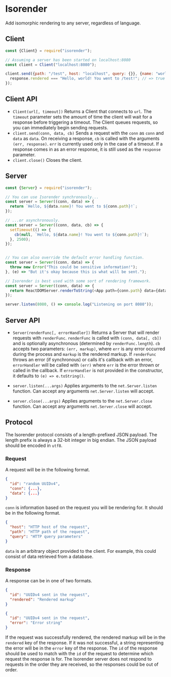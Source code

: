 # Isorender
Add isomorphic rendering to any server, regardless of language.

## Client
```javascript
const {Client} = require("isorender");

// Assuming a server has been started on localhost:8080
const client = Client("localhost:8080");

client.send({path: "/test", host: "localhost", query: {}}, {name: "world"}, (err, response) => {
  response.rendered === "Hello, world! You went to /test!"; // => true
});
```

## Client API

* `Client(url[, timeout])`
  Returns a Client that connects to `url`. The `timeout` parameter sets the
  amount of time the client will wait for a response before triggering a
  timeout. The Client queues requests, so you can immediately begin sending
  requests.
* `client.send(conn, data, cb)`
  Sends a request with the `conn` as `conn` and `data` as `data`. On receiving
  a response, `cb` is called with the arguments `(err, response)`. `err` is
  currently used only in the case of a timeout. If a response comes in as an
  error response, it is still used as the `response` parameter.
* `client.close()`
  Closes the client.

## Server
```javascript
const {Server} = require("isorender");

// You can use Isorender synchronously...
const server = Server((conn, data) => {
  return `Hello, ${data.name}! You went to ${conn.path}!`;
});

// ...or asynchronously.
const server = Server((conn, data, cb) => {
  setTimeout(() => {
    cb(null, `Hello, ${data.name}! You went to ${conn.path}!`);
  }, 2500);
});


// You can also override the default error handling function.
const server = Server((conn, data) => {
  throw new Error("This could be sensitive information!");
}, (e) => "But it's okay because this is what will be sent.");

// Isorender is best used with some sort of rendering framework.
const server = Server((conn, data) => {
  return ReactDOMServer.renderToString(<App path={conn.path} data={data} />);
});

server.listen(8080, () => console.log("Listening on port 8080"));
```

## Server API

* `Server(renderFunc[, errorHandler])`
  Returns a Server that will render requests with `renderFunc`. `renderFunc` is
  called with `(conn, data[, cb])` and is optionally asynchronous (determined by
  `renderFunc.length`). `cb` accepts two parameters: `(err, markup)`, where
  `err` is any error occurred during the process and `markup` is the rendered
  markup. If `renderFunc` throws an error (if synchronous) or calls it's
  callback with an error, `errorHandler` will be called with `(err)` where `err`
  is the error thrown or called in the callback. If `errorHandler` is not
  provided in the constructor, it defaults to `(e) => e.toString()`.

* `server.listen(...args)`
  Applies arguments to the `net.Server.listen` function. Can accept any
  arguments `net.Server.listen` will accept.

* `server.close(...args)`
  Applies arguments to the `net.Server.close` function. Can accept any
  arguments `net.Server.close` will accept.

## Protocol
The Isorender protocol consists of a length-prefixed JSON payload. The length
prefix is always a 32-bit integer in big endian. The JSON payload should be
encoded in `utf8`.

### Request
A request will be in the following format.
```json
{
  "id": "random UUIDv4",
  "conn": {...},
  "data": {...}
}
```

`conn` is information based on the request you will be rendering for. It should
be in the following format.
```json
{
  "host": "HTTP host of the request",
  "path": "HTTP path of the request",
  "query": "HTTP query parameters"
}
```

`data` is an arbitrary object provided to the client. For example, this could
consist of data retrieved from a database.

### Response
A response can be in one of two formats.

```json
{
  "id": "UUIDv4 sent in the request",
  "rendered": "Rendered markup"
}
```

```json
{
  "id": "UUIDv4 sent in the request",
  "error": "Error string"
}
```

If the request was successfully rendered, the rendered markup will be in the
`rendered` key of the response. If it was not successful, a string representing
the error will be in the `error` key of the response. The `id` of the response
should be used to match with the `id` of the request to determine which request
the response is for. The Isorender server does not respond to requests in the
order they are received, so the responses could be out of order.
